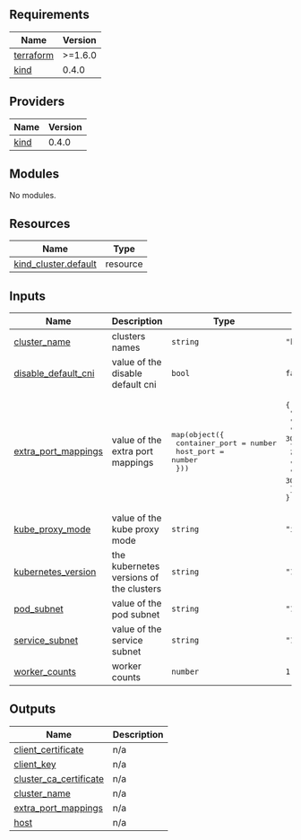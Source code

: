 ## Requirements

| Name | Version |
|------|---------|
| <a name="requirement_terraform"></a> [terraform](#requirement\_terraform) | >=1.6.0 |
| <a name="requirement_kind"></a> [kind](#requirement\_kind) | 0.4.0 |

## Providers

| Name | Version |
|------|---------|
| <a name="provider_kind"></a> [kind](#provider\_kind) | 0.4.0 |

## Modules

No modules.

## Resources

| Name | Type |
|------|------|
| [kind_cluster.default](https://registry.terraform.io/providers/tehcyx/kind/0.4.0/docs/resources/cluster) | resource |

## Inputs

| Name | Description | Type | Default | Required |
|------|-------------|------|---------|:--------:|
| <a name="input_cluster_name"></a> [cluster\_name](#input\_cluster\_name) | clusters names | `string` | `"k8s"` | no |
| <a name="input_disable_default_cni"></a> [disable\_default\_cni](#input\_disable\_default\_cni) | value of the disable default cni | `bool` | `false` | no |
| <a name="input_extra_port_mappings"></a> [extra\_port\_mappings](#input\_extra\_port\_mappings) | value of the extra port mappings | <pre>map(object({<br>    container_port = number<br>    host_port      = number<br>  }))</pre> | <pre>{<br>  "port1": {<br>    "container_port": 80,<br>    "host_port": 30080<br>  },<br>  "port2": {<br>    "container_port": 443,<br>    "host_port": 30443<br>  }<br>}</pre> | no |
| <a name="input_kube_proxy_mode"></a> [kube\_proxy\_mode](#input\_kube\_proxy\_mode) | value of the kube proxy mode | `string` | `"ipvs"` | no |
| <a name="input_kubernetes_version"></a> [kubernetes\_version](#input\_kubernetes\_version) | the kubernetes versions of the clusters | `string` | `"1.27.3"` | no |
| <a name="input_pod_subnet"></a> [pod\_subnet](#input\_pod\_subnet) | value of the pod subnet | `string` | `"10.10.0.0/16"` | no |
| <a name="input_service_subnet"></a> [service\_subnet](#input\_service\_subnet) | value of the service subnet | `string` | `"10.11.0.0/16"` | no |
| <a name="input_worker_counts"></a> [worker\_counts](#input\_worker\_counts) | worker counts | `number` | `1` | no |

## Outputs

| Name | Description |
|------|-------------|
| <a name="output_client_certificate"></a> [client\_certificate](#output\_client\_certificate) | n/a |
| <a name="output_client_key"></a> [client\_key](#output\_client\_key) | n/a |
| <a name="output_cluster_ca_certificate"></a> [cluster\_ca\_certificate](#output\_cluster\_ca\_certificate) | n/a |
| <a name="output_cluster_name"></a> [cluster\_name](#output\_cluster\_name) | n/a |
| <a name="output_extra_port_mappings"></a> [extra\_port\_mappings](#output\_extra\_port\_mappings) | n/a |
| <a name="output_host"></a> [host](#output\_host) | n/a |
